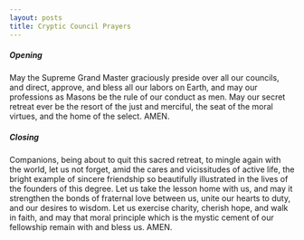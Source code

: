 ```yaml
---
layout: posts
title: Cryptic Council Prayers
---
```


##### Opening

May the Supreme Grand Master graciously preside over all our councils, and direct, approve, and bless all our labors on Earth, and may our professions as Masons be the rule of our conduct as men. May our secret retreat ever be the resort of the just and merciful, the seat of the moral virtues, and the home of the select. AMEN.

##### Closing

Companions, being about to quit this sacred retreat, to mingle again with the world, let us not forget, amid the cares and vicissitudes of active life, the bright example of sincere friendship so beautifully illustrated in the lives of the founders of this degree. Let us take the lesson home with us, and may it strengthen the bonds of fraternal love between us, unite our hearts to duty, and our desires to wisdom. Let us exercise charity, cherish hope, and walk in faith, and may that moral principle which is the mystic cement of our fellowship remain with and bless us. AMEN.